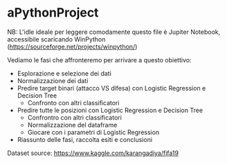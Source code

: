 # aPythonProject
NB: L'idle ideale per leggere comodamente questo file è Jupiter Notebook, accessibile scaricando WinPython (https://sourceforge.net/projects/winpython/)

Vediamo le fasi che affronteremo per arrivare a questo obiettivo:
  - Esplorazione e selezione dei dati
  - Normalizzazione dei dati
  - Predire target binari (attacco VS difesa) con Logistic Regression e Decision Tree
    - Confronto con altri classificatori
  - Predire tutte le posizioni con Logistic Regression e Decision Tree
    - Confrontro con altri classificatori
    - Normalizzazione del dataframe
    - Giocare con i parametri di Logistic Regression
  - Riassunto delle fasi, raccolta esiti e conclusioni

Dataset source: https://www.kaggle.com/karangadiya/fifa19
